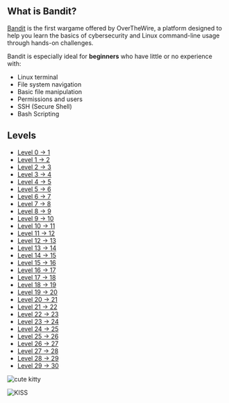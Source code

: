 ## What is Bandit?

[Bandit](https://overthewire.org/wargames/bandit/) is the first wargame offered by OverTheWire, a platform designed to help you learn the basics of cybersecurity and Linux command-line usage through hands-on challenges.

Bandit is especially ideal for **beginners** who have little or no experience with:
- Linux terminal
- File system navigation
- Basic file manipulation
- Permissions and users
- SSH (Secure Shell)
- Bash Scripting

## Levels

- [Level 0 -> 1](Levels/Level0-10.md#Level-0)
- [Level 1 -> 2](Levels/Level0-10.md#Level-1---2)
- [Level 2 -> 3](Levels/Level0-10.md#Level-2---3)
- [Level 3 -> 4](Levels/Level0-10.md#Level-3---4)
- [Level 4 -> 5](Levels/Level0-10.md#Level-4---5)
- [Level 5 -> 6](Levels/Level0-10.md#Level-5---6)
- [Level 6 -> 7](Levels/Level0-10.md#Level-6---7)
- [Level 7 -> 8](Levels/Level0-10.md#Level-7---8)
- [Level 8 -> 9](Levels/Level0-10.md#Level-8---9)
- [Level 9 -> 10](Levels/Level9-10.md#Level-9---10)
- [Level 10 -> 11](Levels/Level10-20.md#Level-10---11)
- [Level 11 -> 12](Levels/Level10-20.md#Level-11---12)
- [Level 12 -> 13](Levels/Level10-20.md#Level-12---13)
- [Level 13 -> 14](Levels/Level10-20.md#Level-13---14)
- [Level 14 -> 15](Levels/Level10-20.md#Level-14---15)
- [Level 15 -> 16](Levels/Level10-20.md#Level-15---16)
- [Level 16 -> 17](Levels/Level10-20.md#Level-16---17)
- [Level 17 -> 18](Levels/Level10-20.md#Level-17---18)
- [Level 18 -> 19](Levels/Level10-20.md#Level-18---19)
- [Level 19 -> 20](Levels/Level10-20.md#Level-19---20)
- [Level 20 -> 21](Levels/Level20-30.md#Level-20---21)
- [Level 21 -> 22](Levels/Level20-30.md#Level-21---22)
- [Level 22 -> 23](Levels/Level20-30.md#Level-22---23)
- [Level 23 -> 24](Levels/Level20-30.md#Level-23---24)
- [Level 24 -> 25](Levels/Level20-30.md#Level-24---25)
- [Level 25 -> 26](Levels/Level20-30.md#Level-25---26)
- [Level 26 -> 27](Levels/Level20-30.md#Level-26---27)
- [Level 27 -> 28](Levels/Level20-30.md#Level-27---28)
- [Level 28 -> 29](Levels/Level20-30.md#Level-28---29)
- [Level 29 -> 30](Levels/Level20-30.md#Level-29---30)

![cute kitty](https://overthewire.org/img/domokitten.png)

![KISS](https://miro.medium.com/v2/resize:fit:2880/1*0P7J9wPkjpOsBVLQsPzUSA.jpeg)